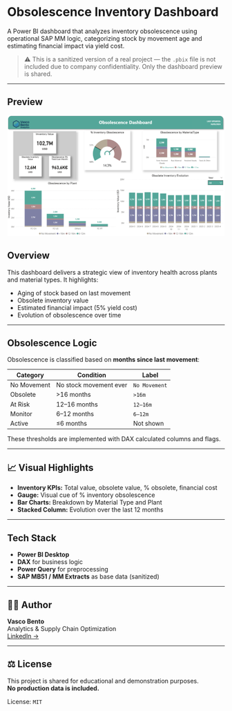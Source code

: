 #  Obsolescence Inventory Dashboard

A Power BI dashboard that analyzes inventory obsolescence using operational SAP MM logic, categorizing stock by movement age and estimating financial impact via yield cost.

> ⚠️ This is a sanitized version of a real project — the `.pbix` file is not included due to company confidentiality. Only the dashboard preview is shared.

---


## Preview

![Obsolescence Dashboard](Obsolescence%20Dashboard.png)

##  Overview

This dashboard delivers a strategic view of inventory health across plants and material types. It highlights:
- Aging of stock based on last movement
- Obsolete inventory value
- Estimated financial impact (5% yield cost)
- Evolution of obsolescence over time

---

##  Obsolescence Logic

Obsolescence is classified based on **months since last movement**:

| Category        | Condition               | Label         |
|----------------|--------------------------|----------------|
| No Movement     | No stock movement ever    | `No Movement`  |
| Obsolete        | >16 months               | `>16m`         |
| At Risk         | 12–16 months             | `12–16m`       |
| Monitor         | 6–12 months              | `6–12m`        |
| Active          | ≤6 months                | Not shown      |

These thresholds are implemented with DAX calculated columns and flags.

---

## 📈 Visual Highlights

- **Inventory KPIs:** Total value, obsolete value, % obsolete, financial cost
- **Gauge:** Visual cue of % inventory obsolescence
- **Bar Charts:** Breakdown by Material Type and Plant
- **Stacked Column:** Evolution over the last 12 months

---

##  Tech Stack

- **Power BI Desktop**
- **DAX** for business logic
- **Power Query** for preprocessing
- **SAP MB51 / MM Extracts** as base data (sanitized)

---

## 👨‍💼 Author

**Vasco Bento**  
Analytics & Supply Chain Optimization  
[LinkedIn →](https://www.linkedin.com/in/vasco--bento)

---

## ⚖️ License

This project is shared for educational and demonstration purposes.  
**No production data is included.**

License: `MIT`
